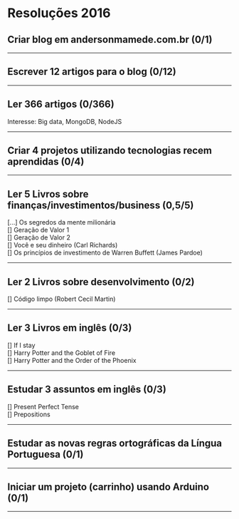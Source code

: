 # Resoluções 2016


## Criar blog em andersonmamede.com.br (0/1)

-------------------


## Escrever 12 artigos para o blog (0/12)

-------------------


## Ler 366 artigos (0/366)
Interesse: Big data, MongoDB, NodeJS

-------------------


## Criar 4 projetos utilizando tecnologias recem aprendidas (0/4)

-------------------


## Ler 5 Livros sobre finanças/investimentos/business (0,5/5)
[...] Os segredos da mente milionária<br />
[] Geração de Valor 1<br />
[] Geração de Valor 2<br />
[] Você e seu dinheiro (Carl Richards)<br />
[] Os princípios de investimento de Warren Buffett (James Pardoe)

-------------------


## Ler 2 Livros sobre desenvolvimento (0/2)
[] Código limpo (Robert Cecil Martin)

-------------------


## Ler 3 Livros em inglês (0/3)
[] If I stay<br />
[] Harry Potter and the Goblet of Fire<br />
[] Harry Potter and the Order of the Phoenix

-------------------


## Estudar 3 assuntos em inglês (0/3)
[] Present Perfect Tense<br />
[] Prepositions

-------------------


## Estudar as novas regras ortográficas da Língua Portuguesa (0/1)

-------------------


## Iniciar um projeto (carrinho) usando Arduino (0/1)

-------------------
